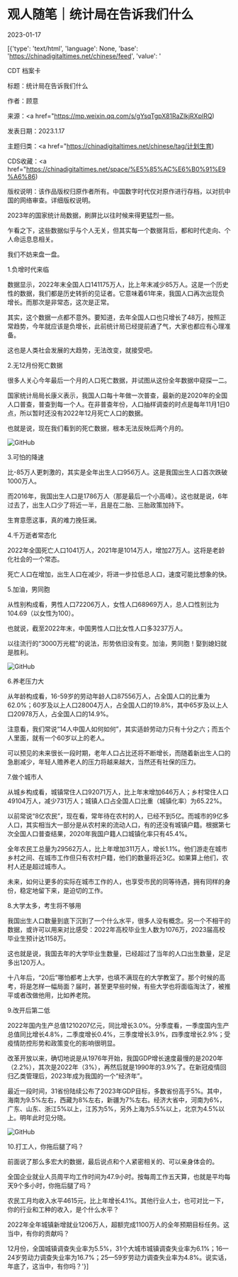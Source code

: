 # 观人随笔｜统计局在告诉我们什么

2023-01-17

[{'type': 'text/html', 'language': None, 'base': 'https://chinadigitaltimes.net/chinese/feed', 'value': '

CDT 档案卡

标题：统计局在告诉我们什么

作者：顾意

来源：<a href="https://mp.weixin.qq.com/s/gYsqTgpX81RaZlkjRXplRQ)

发表日期：2023.1.17

主题归类：<a href="https://chinadigitaltimes.net/chinese/tag/计划生育)

CDS收藏：<a href="https://chinadigitaltimes.net/space/%E5%85%AC%E6%B0%91%E9%A6%86)

版权说明：该作品版权归原作者所有。中国数字时代仅对原作进行存档，以对抗中国的网络审查。详细版权说明。





2023年的国家统计局数据，刷屏比以往时候来得更猛烈一些。

乍看之下，这些数据似乎与个人无关，但其实每一个数据背后，都和时代走向、个人命运息息相关。

我们不妨来盘一盘。

1.负增时代来临

数据显示，2022年末全国人口141175万人，比上年末减少85万人。这是一个历史性的数据，我们都是历史转折的见证者。它意味着61年来，我国人口再次出现负增长。而那次是非常态，这次是正常。

其实，这个数据一点都不意外。要知道，去年全国人口也只增长了48万，按照正常趋势，今年就应该是负增长，此前统计局已经提前通了气，大家也都应有心理准备。

这也是人类社会发展的大趋势，无法改变，就接受吧。

2.无12月份死亡数据

很多人关心今年最后一个月的人口死亡数据，并试图从这份全年数据中窥探一二。

国家统计局局长康义表示，我国人口每十年做一次普查，最新的是2020年的全国人口普查，普查到每一个人。在非普查年份，人口抽样调查的时点是每年11月1日0点，所以暂时还没有2022年12月死亡人口的数据。

也就是说，现在我们看到的死亡数据，根本无法反映后两个月的。

![GitHub](https://chinadigitaltimes.net/chinese/files/2023/01/image-1673952207875.png)

3.可怕的降速

比-85万人更刺激的，其实是全年出生人口956万人。这是我国出生人口首次跌破1000万人。

而2016年，我国出生人口是1786万人（那是最后一个小高峰）。这也就是说，6年过去了，出生人口少了将近一半，且是在二胎、三胎政策加持下。

生育意愿这事，真的难力挽狂澜。

4.千万逝者常态化

2022年全国死亡人口1041万人，2021年是1014万人，增加27万人。这将是老龄化社会的一个常态。

死亡人口在增加，出生人口在减少，将进一步拉低总人口，速度可能比想象的快。

5.加油，男同胞

从性别构成看，男性人口72206万人，女性人口68969万人，总人口性别比为104.69（以女性为100）。

也就说，截至2022年末，中国男性人口比女性人口多3237万人。

以往流行的“3000万光棍”的说法，形势依旧没有变。加油，男同胞！娶到媳妇就是胜利。

![GitHub](https://chinadigitaltimes.net/chinese/files/2023/01/post-692097-63c67c3903a97.png)

6.养老压力大

从年龄构成看，16-59岁的劳动年龄人口87556万人，占全国人口的比重为62.0%；60岁及以上人口28004万人，占全国人口的19.8%，其中65岁及以上人口20978万人，占全国人口的14.9%。

注意看，我们常说“14人中国人如何如何”，其实适龄劳动力只有十分之六；而五个人里面，就有一个60岁以上的老人。

可以预见的未来很长一段时期，老年人口占比还将不断增长，而随着新出生人口的急剧减少，年轻人赡养老人的压力将越来越大，当然还有社保的压力。

7.做个城市人

从城乡构成看，城镇常住人口92071万人，比上年末增加646万人；乡村常住人口49104万人，减少731万人；城镇人口占全国人口比重（城镇化率）为65.22%。

以前常说“8亿农民”，现在看，常年待在农村的人，已经不到5亿。而城市的9亿多人口，其实相当大一部分是从农村来的流动人口，有的还没有城镇户籍。根据第七次全国人口普查结果，2020年我国户籍人口城镇化率只有45.4%。

全年农民工总量为29562万人，比上年增加311万人，增长1.1%。他们游走在城市乡村之间、在城市工作但只有农村户籍，他们的数量将近3亿。如果算上他们，农村人还是超过城市人。

未来，如何让更多的实际在城市工作的人，也享受市民的同等待遇，拥有同样的身份，稳定地留下来，是迫切的工作。

8.大学太多，考生将不够用

我国出生人口数量到底下沉到了一个什么水平，很多人没有概念。另一个不相干的数据，或许可以用来对比感受：2022年高校毕业生人数为1076万，2023届高校毕业生预计达1158万。

这也就是说，我国去年的大学毕业生数量，已经超过了当年的人口出生数量，足足多出120万人。

十八年后，“20后”哪怕都考上大学，也填不满现在的大学教室了。那个时候的高考，将是怎样一幅局面？届时，甚至更早些时候，有些大学也将面临淘汰了，被推平或者改做他用，比如养老院。

9.改开后第二低

2022年国内生产总值1210207亿元，同比增长3.0%。分季度看，一季度国内生产总值同比增长4.8%，二季度增长0.4%，三季度增长3.9%，四季度增长2.9%；受疫情防控形势和政策变化的影响很明显。

改革开放以来，确切地说是从1976年开始，我国GDP增长速度最慢的是2020年（2.2%），其次是2022年（3%），再然后就是1990年的3.9%了。在新冠疫情回归乙类管理后，2023年成为我国的一个“经济年”。

最近一段时间，31省份陆续公布了2023年GDP目标，多数省份高于5%。其中，海南为9.5%左右，西藏为8%左右，新疆为7%左右。经济大省中，河南为6%，广东、山东、浙江5%以上，江苏为5%，另外上海为5.5%以上，北京为4.5%以上。明年此时见分晓。

![GitHub](https://chinadigitaltimes.net/chinese/files/2023/01/post-692097-63c67c39146ad.png)

10.打工人，你拖后腿了吗？

前面说了那么多宏大的数据，最后说点和个人紧密相关的、可以亲身体会的。

全国企业就业人员周平均工作时间为47.9小时。按每周工作五天算，也就是平均每天9个多小时，你拖后腿了吗？

农民工月均收入水平4615元，比上年增长4.1%。其他行业人士，也可对比一下，你的行业和工种的收入，是个什么水平？

2022年全年城镇新增就业1206万人，超额完成1100万人的全年预期目标任务。这当中，有你的贡献吗？

12月份，全国城镇调查失业率为5.5%，31个大城市城镇调查失业率为6.1%；16—24岁劳动力调查失业率为16.7%；25—59岁劳动力调查失业率为4.8%。说实话，年底了，这当中，有你吗？'}]